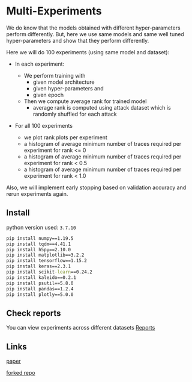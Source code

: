 # Multi-Experiments

We do know that the models obtained with different hyper-parameters perform differently.
But, here we use same models and same well tuned hyper-parameters and show that they perform 
differently.

Here we will do 100 experiments (using same model and dataset):

+ In each experiment:
  + We perform training with
    + given model architecture
    + given hyper-parameters and
    + given epoch
  + Then we compute average rank for trained model
    + average rank is computed using attack dataset which is randomly shuffled for each attack
    
+ For all 100 experiments
  + we plot rank plots per experiment
  + a histogram of average minimum number of traces required per experiment for rank <= 0
  + a histogram of average minimum number of traces required per experiment for rank < 0.5
  + a histogram of average minimum number of traces required per experiment for rank < 1.0  
    
Also, we will implement early stopping based on validation accuracy and rerun experiments again.


## Install

python version used: `3.7.10`

```cmd
pip install numpy==1.19.5 
pip install tqdm==4.41.1 
pip install h5py==2.10.0 
pip install matplotlib==3.2.2 
pip install tensorflow==1.15.2 
pip install keras==2.3.1 
pip install scikit-learn==0.24.2 
pip install kaleido==0.2.1 
pip install psutil==5.8.0 
pip install pandas==1.2.4 
pip install plotly==5.0.0 
```

## Check reports

You can view experiments across different datasets 
[Reports](reports.md)

## Links

[paper](https://tches.iacr.org/index.php/TCHES/article/view/8586/8153)

[forked repo](https://github.com/SpikingNeuron/TCHES20V3_CNN_SCA)
